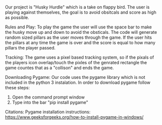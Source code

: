 Our project is "Husky Hurdle" which is a take on flappy bird. 
The user is playing against themselves, the goal is to avoid obsitcals 
and score as high as possible.

Rules and Play:
To play the game the user will use the space bar to make the husky move up and down to avoid the obsticals.
The code will generate random sized pillars as the user moves through the game.
If the user hits the pillars at any time the game is over and the score is equal to how many pillars the player passed.

Tracking:
The game uses a pixel based tracking system, so if the pixals of the players icon overlap/touch the pixles of the genrated 
rectangle the game countes that as a "collison" and ends the game. 

Downloading Pygame:
Our code uses the pygame library which is not included in the python 3 instalation.
In order to download pygame follow these steps:
1. Open the command prompt window 
2. Type into the bar "pip install pygame"



Citations:
Pygame installation instructions: https://www.geeksforgeeks.org/how-to-install-pygame-in-windows/